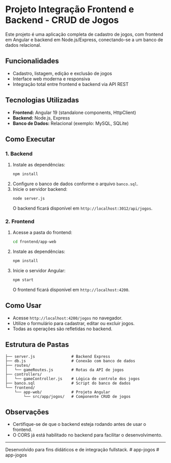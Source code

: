 # Projeto Integração Frontend e Backend - CRUD de Jogos

Este projeto é uma aplicação completa de cadastro de jogos, com frontend em Angular e backend em Node.js/Express, conectando-se a um banco de dados relacional.

## Funcionalidades
- Cadastro, listagem, edição e exclusão de jogos
- Interface web moderna e responsiva
- Integração total entre frontend e backend via API REST

## Tecnologias Utilizadas
- **Frontend:** Angular 19 (standalone components, HttpClient)
- **Backend:** Node.js, Express
- **Banco de Dados:** Relacional (exemplo: MySQL, SQLite)

## Como Executar

### 1. Backend
1. Instale as dependências:
   ```bash
   npm install
   ```
2. Configure o banco de dados conforme o arquivo `banco.sql`.
3. Inicie o servidor backend:
   ```bash
   node server.js
   ```
   O backend ficará disponível em `http://localhost:3012/api/jogos`.

### 2. Frontend
1. Acesse a pasta do frontend:
   ```bash
   cd frontend/app-web
   ```
2. Instale as dependências:
   ```bash
   npm install
   ```
3. Inicie o servidor Angular:
   ```bash
   npm start
   ```
   O frontend ficará disponível em `http://localhost:4200`.

## Como Usar
- Acesse `http://localhost:4200/jogos` no navegador.
- Utilize o formulário para cadastrar, editar ou excluir jogos.
- Todas as operações são refletidas no backend.

## Estrutura de Pastas
```
├── server.js                # Backend Express
├── db.js                    # Conexão com banco de dados
├── routes/
│   └── gameRoutes.js        # Rotas da API de jogos
├── controllers/
│   └── gameController.js    # Lógica de controle dos jogos
├── banco.sql                # Script do banco de dados
└── frontend/
    └── app-web/             # Projeto Angular
        └── src/app/jogos/   # Componente CRUD de jogos
```

## Observações
- Certifique-se de que o backend esteja rodando antes de usar o frontend.
- O CORS já está habilitado no backend para facilitar o desenvolvimento.

---

Desenvolvido para fins didáticos e de integração fullstack.
#   a p p - j o g o s  
 # app-jogos
